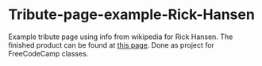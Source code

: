 # Tribute-page-example-Rick-Hansen
Example tribute page using info from wikipedia for Rick Hansen.  The finished product can be found at <a href="https://codepen.io/wheelz1986/pen/WNXgEPR">this page</a>.  Done as project for FreeCodeCamp classes.
